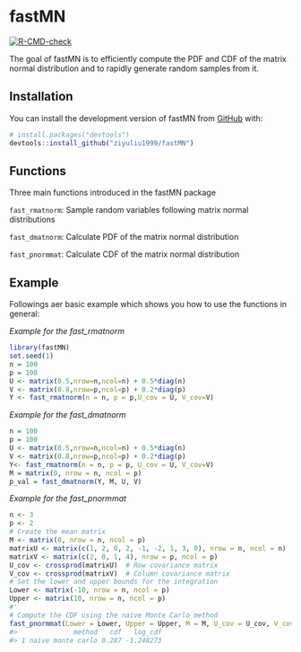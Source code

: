 
<!-- README.md is generated from README.Rmd. Please edit that file -->

# fastMN

<!-- badges: start -->

[![R-CMD-check](https://github.com/ziyuliu1999/fastMN/actions/workflows/R-CMD-check.yaml/badge.svg)](https://github.com/ziyuliu1999/fastMN/actions/workflows/R-CMD-check.yaml)
<!-- badges: end -->

The goal of fastMN is to efficiently compute the PDF and CDF of the
matrix normal distribution and to rapidly generate random samples from
it.

## Installation

You can install the development version of fastMN from
[GitHub](https://github.com/) with:

``` r
# install.packages("devtools")
devtools::install_github("ziyuliu1999/fastMN")
```

## Functions

Three main functions introduced in the fastMN package

`fast_rmatnorm`: Sample random variables following matrix normal
distributions

`fast_dmatnorm`: Calculate PDF of the matrix normal distribution

`fast_pnormmat`: Calculate CDF of the matrix normal distribution

## Example

Followings aer basic example which shows you how to use the functions in
general:

*Example for the fast_rmatnorm*

``` r
library(fastMN)
set.seed(1)
n = 100
p = 100
U <- matrix(0.5,nrow=n,ncol=n) + 0.5*diag(n)
V <- matrix(0.8,nrow=p,ncol=p) + 0.2*diag(p)
Y <- fast_rmatnorm(n = n, p = p,U_cov = U, V_cov=V)
```

*Example for the fast_dmatnorm*

``` r
n = 100
p = 100
U <- matrix(0.5,nrow=n,ncol=n) + 0.5*diag(n)
V <- matrix(0.8,nrow=p,ncol=p) + 0.2*diag(p)
Y<- fast_rmatnorm(n = n, p = p, U_cov = U, V_cov=V)
M = matrix(0, nrow = n, ncol = p)
p_val = fast_dmatnorm(Y, M, U, V)
```

*Example for the fast_pnormmat*

``` r
n <- 3
p <- 2
# Create the mean matrix
M <- matrix(0, nrow = n, ncol = p)
matrixU <- matrix(c(1, 2, 0, 2, -1, -2, 1, 3, 0), nrow = n, ncol = n)
matrixV <- matrix(c(2, 0, 1, 4), nrow = p, ncol = p)
U_cov <- crossprod(matrixU)  # Row covariance matrix
V_cov <- crossprod(matrixV)  # Column covariance matrix
# Set the lower and upper bounds for the integration
Lower <- matrix(-10, nrow = n, ncol = p)
Upper <- matrix(10, nrow = n, ncol = p)
#'
# Compute the CDF using the naive Monte Carlo method
fast_pnormmat(Lower = Lower, Upper = Upper, M = M, U_cov = U_cov, V_cov = V_cov, method = "naive_monte_carlo", N = 1000)
#>              method   cdf   log_cdf
#> 1 naive monte carlo 0.287 -1.248273
```
